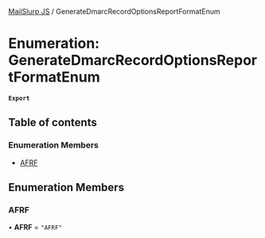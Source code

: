 [MailSlurp JS](../README.md) / GenerateDmarcRecordOptionsReportFormatEnum

# Enumeration: GenerateDmarcRecordOptionsReportFormatEnum

**`Export`**

## Table of contents

### Enumeration Members

- [AFRF](GenerateDmarcRecordOptionsReportFormatEnum.md#afrf)

## Enumeration Members

### AFRF

• **AFRF** = ``"AFRF"``
